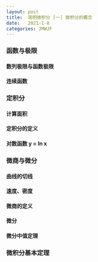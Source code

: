 ```yaml
---
layout: post
title:  简明微积分 [一] 微积分的概念
date:   2021-1-8
categories: JMWJF
---
```

### 函数与极限

#### 数列极限与函数极限

#### 连续函数




### 定积分

#### 计算面积

#### 定积分的定义

#### 对数函数 y = ln x




### 微商与微分

#### 曲线的切线

#### 速度、密度

#### 微商的定义

#### 微分

#### 微分中值定理




### 微积分基本定理

